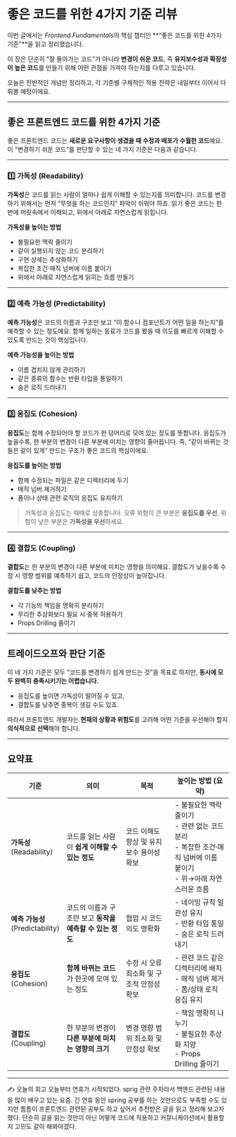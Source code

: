 # **좋은 코드를 위한 4가지 기준 리뷰**

이번 글에서는 *Frontend Fundamentals*의 핵심 챕터인
**“좋은 코드를 위한 4가지 기준”**을 읽고 정리했습니다.

이 장은 단순히 “잘 돌아가는 코드”가 아니라
**변경이 쉬운 코드**, 즉 **유지보수성과 확장성이 높은 코드**를 만들기 위해
어떤 관점을 가져야 하는지를 다루고 있습니다.

오늘은 전반적인 개념만 정리하고,
각 기준별 구체적인 적용 전략은 내일부터 이어서 다뤄볼 예정이에요.

---

## 좋은 프론트엔드 코드를 위한 4가지 기준

좋은 프론트엔드 코드는 **새로운 요구사항이 생겼을 때 수정과 배포가 수월한 코드**예요.
이 “변경하기 쉬운 코드”를 판단할 수 있는 네 가지 기준은 다음과 같습니다.

---

### 1️⃣ 가독성 (Readability)

**가독성**은 코드를 읽는 사람이 얼마나 쉽게 이해할 수 있는지를 의미합니다.
코드를 변경하기 위해서는 먼저 “무엇을 하는 코드인지” 파악이 쉬워야 하죠.
읽기 좋은 코드는 한 번에 머릿속에서 이해되고, 위에서 아래로 자연스럽게 읽힙니다.

**가독성을 높이는 방법**

* 불필요한 맥락 줄이기
* 같이 실행되지 않는 코드 분리하기
* 구현 상세는 추상화하기
* 복잡한 조건·매직 넘버에 이름 붙이기
* 위에서 아래로 자연스럽게 읽히는 흐름 만들기

---

### 2️⃣ 예측 가능성 (Predictability)

**예측 가능성**은 코드의 이름과 구조만 보고
“이 함수나 컴포넌트가 어떤 일을 하는지”를 예측할 수 있는 정도예요.
함께 일하는 동료가 코드를 봤을 때 의도를 빠르게 이해할 수 있도록 만드는 것이 핵심입니다.

**예측 가능성을 높이는 방법**

* 이름 겹치지 않게 관리하기
* 같은 종류의 함수는 반환 타입을 통일하기
* 숨은 로직 드러내기

---

### 3️⃣ 응집도 (Cohesion)

**응집도**는 함께 수정되어야 할 코드가 한 덩어리로 모여 있는 정도를 뜻합니다.
응집도가 높을수록, 한 부분의 변경이 다른 부분에 미치는 영향이 줄어듭니다.
즉, “같이 바뀌는 것들은 같이 있게” 만드는 구조가 좋은 코드의 핵심이에요.

**응집도를 높이는 방법**

* 함께 수정되는 파일은 같은 디렉터리에 두기
* 매직 넘버 제거하기
* 폼이나 상태 관련 로직의 응집도 유지하기

> 가독성과 응집도는 때때로 상충합니다.
> 오류 위험이 큰 부분은 **응집도를 우선**, 위험이 낮은 부분은 **가독성을 우선**하세요.

---

### 4️⃣ 결합도 (Coupling)

**결합도**는 한 부분의 변경이 다른 부분에 미치는 영향을 의미해요.
결합도가 낮을수록 수정 시 영향 범위를 예측하기 쉽고, 코드의 안정성이 높아집니다.

**결합도를 낮추는 방법**

* 각 기능의 책임을 명확히 분리하기
* 무리한 추상화보다 필요 시 중복 허용하기
* Props Drilling 줄이기

---

## 트레이드오프와 판단 기준

이 네 가지 기준은 모두 “코드를 변경하기 쉽게 만드는 것”을 목표로 하지만,
**동시에 모두 완벽히 충족시키기는 어렵습니다.**

* 응집도를 높이면 가독성이 떨어질 수 있고,
* 결합도를 낮추면 중복이 생길 수도 있죠.

따라서 프론트엔드 개발자는 **현재의 상황과 위험도**를 고려해
어떤 기준을 우선해야 할지 **의식적으로 선택**해야 합니다.

---

## 요약표

| 기준                             | 의미                                 | 목적                       | 높이는 방법 (요약)                                                                 |
| ------------------------------ | ---------------------------------- | ------------------------ | --------------------------------------------------------------------------- |
| **가독성**<br>(Readability)       | 코드를 읽는 사람이 **쉽게 이해할 수 있는 정도**      | 코드 이해도 향상 및 유지보수 용이성 확보  | - 불필요한 맥락 줄이기<br>- 관련 없는 코드 분리<br>- 복잡한 조건·매직 넘버에 이름 붙이기<br>- 위→아래 자연스러운 흐름 |
| **예측 가능성**<br>(Predictability) | 코드의 이름과 구조만 보고 **동작을 예측할 수 있는 정도** | 협업 시 코드 의도 명확화           | - 네이밍 규칙 일관성 유지<br>- 반환 타입 통일<br>- 숨은 로직 드러내기                               |
| **응집도**<br>(Cohesion)          | **함께 바뀌는 코드**가 한곳에 모여 있는 정도        | 수정 시 오류 최소화 및 구조적 안정성 확보 | - 관련 코드 같은 디렉터리에 배치<br>- 매직 넘버 제거<br>- 폼/상태 로직 응집 유지                        |
| **결합도**<br>(Coupling)          | 한 부분의 변경이 **다른 부분에 미치는 영향의 크기**    | 변경 영향 범위 최소화 및 안정성 확보    | - 책임 명확히 나누기<br>- 불필요한 추상화 지양<br>- Props Drilling 줄이기                       |

---
✍️ 오늘의 회고
오늘부터 연휴가 시작되었다. sprig 관련 주차라서 백엔드 관련된 내용을 많이 배우고 있는 요즘. 긴 연휴 동안 spring 공부를 하는 것만으로도 부족할 수도 있지만 틈틈이 프론트엔드 관련된 공부도 하고 싶어서 추천받은 글을 읽고 정리해 보고자 했다. 단순히 글을 읽는 것만이 아닌 어떻게 코드에 적용하고 커뮤니케이션에서 활용할지 고민도 같이 해봐야겠다. 



